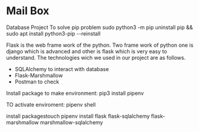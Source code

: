 #   Mail Box
Database Project
To solve pip problem
sudo python3 -m pip uninstall pip && sudo apt install python3-pip --reinstall

Flask is the web frame work of the python.
Two frame work of python one is django which is advanced and other is flask which is very easy to understand.
The technologies wich we used in our project are as follows.
* SQLAlchemy to interact with database
* Flask-Marshmallow
* Postman to check

Install package to make environment:
pip3 install pipenv


TO activate enviroment:
pipenv shell




install packagestouch 
pipenv install flask flask-sqlalchemy flask-marshmallow marshmallow-sqlalchemy
